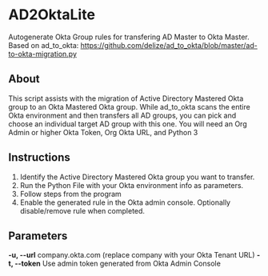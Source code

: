 # AD2OktaLite
Autogenerate Okta Group rules for transfering AD Master to Okta Master. Based on ad_to_okta:
https://github.com/delize/ad_to_okta/blob/master/ad-to-okta-migration.py

## About
This script assists with the migration of Active Directory Mastered Okta group to an Okta Mastered Okta group. While ad_to_okta scans the entire Okta environment and then transfers all AD groups, you can pick and choose an individual target AD group with this one. You will need an Org Admin or higher Okta Token, Org Okta URL, and Python 3

## Instructions
1. Identify the Active Directory Mastered Okta group you want to transfer.
2. Run the Python File with your Okta environment info as parameters. 
3. Follow steps from the program
4. Enable the generated rule in the Okta admin console. Optionally disable/remove rule when completed. 

## Parameters
**-u, --url**
company.okta.com (replace company with your Okta Tenant URL)
**-t, --token**
Use admin token generated from Okta Admin Console

